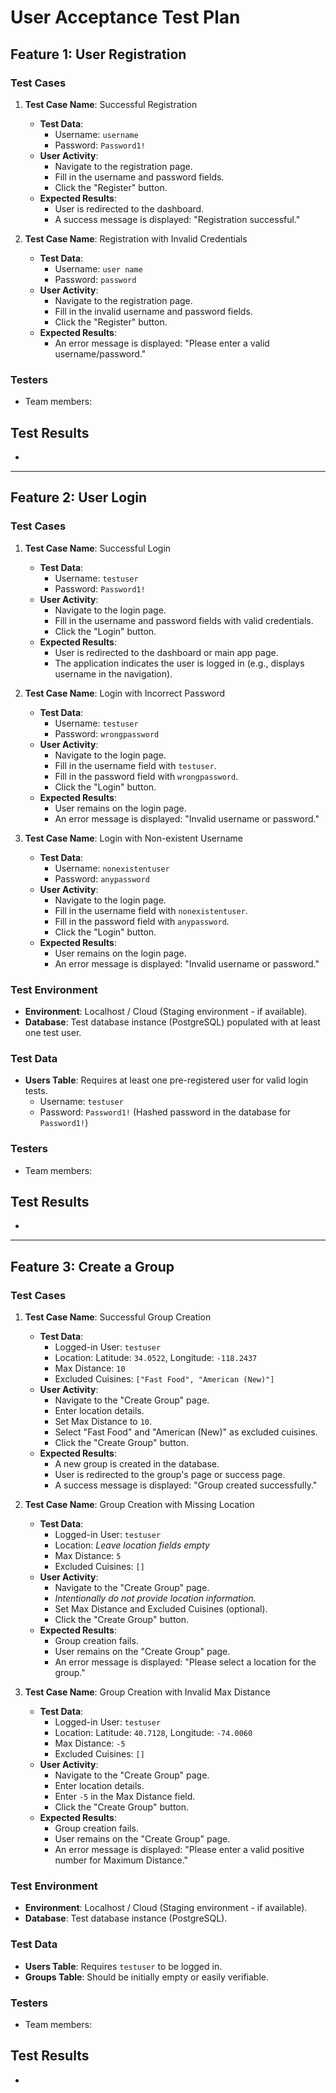# User Acceptance Test Plan

## Feature 1: User Registration
### Test Cases
1. **Test Case Name**: Successful Registration  
    - **Test Data**:  
      - Username: `username`  
      - Password: `Password1!`  
    - **User Activity**:  
      - Navigate to the registration page.  
      - Fill in the username and password fields.  
      - Click the "Register" button.  
    - **Expected Results**:  
      - User is redirected to the dashboard.  
      - A success message is displayed: "Registration successful."  

2. **Test Case Name**: Registration with Invalid Credentials  
    - **Test Data**:  
      - Username: `user name`  
      - Password: `password`  
    - **User Activity**:  
      - Navigate to the registration page.  
      - Fill in the invalid username and password fields.  
      - Click the "Register" button.  
    - **Expected Results**:  
      - An error message is displayed: "Please enter a valid username/password."  

### Testers  
- Team members:  

## Test Results
- 

---

## Feature 2: User Login
### Test Cases

1.  **Test Case Name**: Successful Login
    -   **Test Data**:
        -   Username: `testuser`
        -   Password: `Password1!`
    -   **User Activity**:
        -   Navigate to the login page.
        -   Fill in the username and password fields with valid credentials.
        -   Click the "Login" button.
    -   **Expected Results**:
        -   User is redirected to the dashboard or main app page.
        -   The application indicates the user is logged in (e.g., displays username in the navigation).

2.  **Test Case Name**: Login with Incorrect Password
    -   **Test Data**:
        -   Username: `testuser`
        -   Password: `wrongpassword`
    -   **User Activity**:
        -   Navigate to the login page.
        -   Fill in the username field with `testuser`.
        -   Fill in the password field with `wrongpassword`.
        -   Click the "Login" button.
    -   **Expected Results**:
        -   User remains on the login page.
        -   An error message is displayed: "Invalid username or password."

3.  **Test Case Name**: Login with Non-existent Username
    -   **Test Data**:
        -   Username: `nonexistentuser`
        -   Password: `anypassword`
    -   **User Activity**:
        -   Navigate to the login page.
        -   Fill in the username field with `nonexistentuser`.
        -   Fill in the password field with `anypassword`.
        -   Click the "Login" button.
    -   **Expected Results**:
        -   User remains on the login page.
        -   An error message is displayed: "Invalid username or password."

### Test Environment
-   **Environment**: Localhost / Cloud (Staging environment - if available).
-   **Database**: Test database instance (PostgreSQL) populated with at least one test user.

### Test Data
-   **Users Table**:  Requires at least one pre-registered user for valid login tests.
    -   Username: `testuser`
    -   Password: `Password1!` (Hashed password in the database for `Password1!`)

### Testers
-   Team members:

## Test Results
- 

---

## Feature 3: Create a Group
### Test Cases

1.  **Test Case Name**: Successful Group Creation
    -   **Test Data**:
        -   Logged-in User: `testuser`
        -   Location: Latitude: `34.0522`, Longitude: `-118.2437`
        -   Max Distance: `10`
        -   Excluded Cuisines: `["Fast Food", "American (New)"]`
    -   **User Activity**:
        -   Navigate to the "Create Group" page.
        -   Enter location details.
        -   Set Max Distance to `10`.
        -   Select "Fast Food" and "American (New)" as excluded cuisines.
        -   Click the "Create Group" button.
    -   **Expected Results**:
        -   A new group is created in the database.
        -   User is redirected to the group's page or success page.
        -   A success message is displayed: "Group created successfully."

2.  **Test Case Name**: Group Creation with Missing Location
    -   **Test Data**:
        -   Logged-in User: `testuser`
        -   Location:  *Leave location fields empty*
        -   Max Distance: `5`
        -   Excluded Cuisines: `[]`
    -   **User Activity**:
        -   Navigate to the "Create Group" page.
        -   *Intentionally do not provide location information.*
        -   Set Max Distance and Excluded Cuisines (optional).
        -   Click the "Create Group" button.
    -   **Expected Results**:
        -   Group creation fails.
        -   User remains on the "Create Group" page.
        -   An error message is displayed: "Please select a location for the group."

3.  **Test Case Name**: Group Creation with Invalid Max Distance
    -   **Test Data**:
        -   Logged-in User: `testuser`
        -   Location: Latitude: `40.7128`, Longitude: `-74.0060`
        -   Max Distance: `-5`
        -   Excluded Cuisines: `[]`
    -   **User Activity**:
        -   Navigate to the "Create Group" page.
        -   Enter location details.
        -   Enter `-5` in the Max Distance field.
        -   Click the "Create Group" button.
    -   **Expected Results**:
        -   Group creation fails.
        -   User remains on the "Create Group" page.
        -   An error message is displayed: "Please enter a valid positive number for Maximum Distance."

### Test Environment
-   **Environment**: Localhost / Cloud (Staging environment - if available).
-   **Database**: Test database instance (PostgreSQL).

### Test Data
-   **Users Table**: Requires `testuser` to be logged in.
-   **Groups Table**: Should be initially empty or easily verifiable.

### Testers
-   Team members:

## Test Results
- 